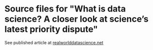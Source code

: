 # Source files for "What is data science? A closer look at science’s latest priority dispute"
See published article at [realworlddatascience.net](https://realworlddatascience.net/ideas/posts/2024/02/19/what-is-data-science.html) 

